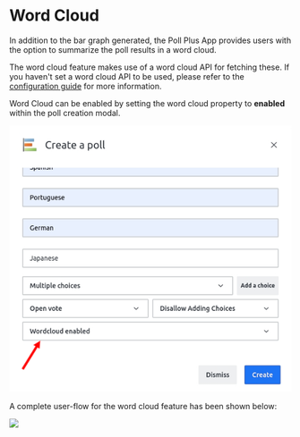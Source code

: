 # Word Cloud

In addition to the bar graph generated, the Poll Plus App provides users with the option to summarize the poll results in a word cloud.

The word cloud feature makes use of a word cloud API for fetching these. If you haven't set a word cloud API to be used, please refer to the [configuration guide](../poll-plus-app-configuration/settings.md) for more information.

Word Cloud can be enabled by setting the word cloud property to **enabled** within the poll creation modal.

![](../../../../.gitbook/assets/poll/poll_word_cloud.jpg)

A complete user-flow for the word cloud feature has been shown below:

![](../../../../.gitbook/assets/poll/poll_word_cloud.gif)
